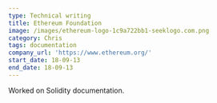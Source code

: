 ```yaml
---
type: Technical writing
title: Ethereum Foundation
image: /images/ethereum-logo-1c9a722bb1-seeklogo.com.png
category: Chris
tags: documentation
company_url: 'https://www.ethereum.org/'
start_date: 18-09-13
end_date: 18-09-13
---
```

Worked on Solidity documentation.
